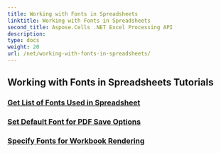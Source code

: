```yaml
---
title: Working with Fonts in Spreadsheets
linktitle: Working with Fonts in Spreadsheets
second_title: Aspose.Cells .NET Excel Processing API
description: 
type: docs
weight: 20
url: /net/working-with-fonts-in-spreadsheets/
---
```


## Working with Fonts in Spreadsheets Tutorials
### [Get List of Fonts Used in Spreadsheet](./get-list-of-fonts-used-in-spreadsheet/)
### [Set Default Font for PDF Save Options](./set-default-font-for-pdf-save-options/)
### [Specify Fonts for Workbook Rendering](./specify-fonts-for-workbook-rendering/)